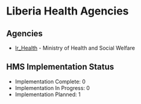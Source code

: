 # Liberia Health Agencies

## Agencies

- [lr_Health](lr_Health/index.md) - Ministry of Health and Social Welfare

## HMS Implementation Status

- Implementation Complete: 0
- Implementation In Progress: 0
- Implementation Planned: 1
